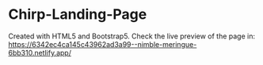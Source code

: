 # Chirp-Landing-Page
Created with HTML5 and Bootstrap5.
Check the live preview of the page in: https://6342ec4ca145c43962ad3a99--nimble-meringue-6bb310.netlify.app/
